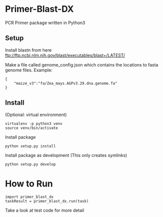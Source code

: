 # Primer-Blast-DX

PCR Primer package written in Python3

## Setup
Install blastn from here
ftp://ftp.ncbi.nlm.nih.gov/blast/executables/blast+/LATEST/

Make a file called genome_config.json which contains the locations to fasta genome files.
Example:
```
{
    "maize_v3":"fa/Zea_mays.AGPv3.29.dna.genome.fa"
}
```

## Install
(Optional: virtual environment)
```
virtualenv -p python3 venv
source venv/bin/activate
```

Install package
```
python setup.py install
```

Install package as development (This only creates symlinks)
```
python setup.py develop
```

# How to Run
```
import primer_blast_dx
taskResult = primer_blast_dx.run(task)
```

Take a look at test code for more detail
